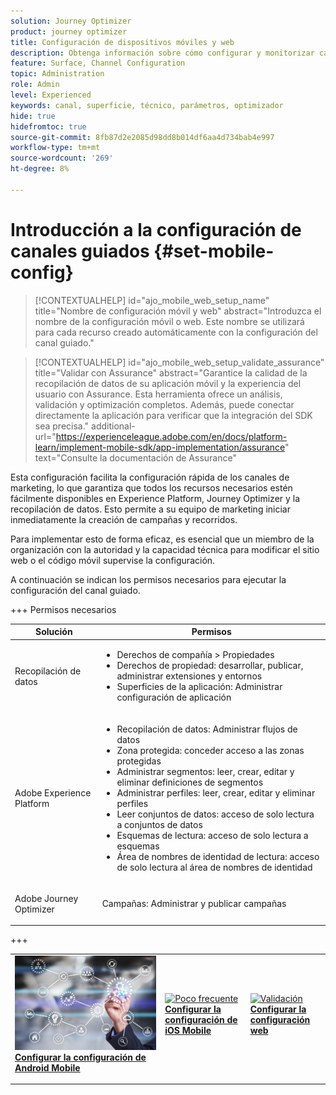 ```yaml
---
solution: Journey Optimizer
product: journey optimizer
title: Configuración de dispositivos móviles y web
description: Obtenga información sobre cómo configurar y monitorizar canales móviles y web
feature: Surface, Channel Configuration
topic: Administration
role: Admin
level: Experienced
keywords: canal, superficie, técnico, parámetros, optimizador
hide: true
hidefromtoc: true
source-git-commit: 8fb87d2e2085d98dd8b014df6aa4d734bab4e997
workflow-type: tm+mt
source-wordcount: '269'
ht-degree: 8%

---
```


# Introducción a la configuración de canales guiados {#set-mobile-config}

>[!CONTEXTUALHELP]
>id="ajo_mobile_web_setup_name"
>title="Nombre de configuración móvil y web"
>abstract="Introduzca el nombre de la configuración móvil o web. Este nombre se utilizará para cada recurso creado automáticamente con la configuración del canal guiado."

>[!CONTEXTUALHELP]
>id="ajo_mobile_web_setup_validate_assurance"
>title="Validar con Assurance"
>abstract="Garantice la calidad de la recopilación de datos de su aplicación móvil y la experiencia del usuario con Assurance. Esta herramienta ofrece un análisis, validación y optimización completos. Además, puede conectar directamente la aplicación para verificar que la integración del SDK sea precisa."
>additional-url="https://experienceleague.adobe.com/en/docs/platform-learn/implement-mobile-sdk/app-implementation/assurance" text="Consulte la documentación de Assurance"


Esta configuración facilita la configuración rápida de los canales de marketing, lo que garantiza que todos los recursos necesarios estén fácilmente disponibles en Experience Platform, Journey Optimizer y la recopilación de datos. Esto permite a su equipo de marketing iniciar inmediatamente la creación de campañas y recorridos.

Para implementar esto de forma eficaz, es esencial que un miembro de la organización con la autoridad y la capacidad técnica para modificar el sitio web o el código móvil supervise la configuración.

A continuación se indican los permisos necesarios para ejecutar la configuración del canal guiado.

+++ Permisos necesarios

<table>
  <thead>
    <tr>
      <th><strong>Solución</strong></th>
      <th><strong>Permisos</strong></th>
    </tr>
  </thead>
  <tbody>
    <tr>
      <td>
        <p>Recopilación de datos</p>
      </td>
      <td>
        <ul>
          <li>Derechos de compañía &gt; Propiedades</li>
          <li>Derechos de propiedad: desarrollar, publicar, administrar extensiones y entornos</li>
          <li>Superficies de la aplicación: Administrar configuración de aplicación</li>
        </ul>
      </td>
    </tr>
    <tr>
      <td>
        <p>Adobe Experience Platform</p>
      </td>
      <td>
        <ul>
          <li>Recopilación de datos: Administrar flujos de datos</li>
          <li>Zona protegida: conceder acceso a las zonas protegidas</li>
          <li>Administrar segmentos: leer, crear, editar y eliminar definiciones de segmentos</li>
          <li>Administrar perfiles: leer, crear, editar y eliminar perfiles</li>
          <li>Leer conjuntos de datos: acceso de solo lectura a conjuntos de datos</li>
          <li>Esquemas de lectura: acceso de solo lectura a esquemas</li>
          <li>Área de nombres de identidad de lectura: acceso de solo lectura al área de nombres de identidad</li>
        </ul>
      </td>
    </tr>
    <tr>
      <td>
        <p>Adobe Journey Optimizer</p>
      </td>
      <td>
        <p>Campañas: Administrar y publicar campañas</p>
      </td>
    </tr>
  </tbody>
</table>
+++

<table style="table-layout:fixed"><tr style="border: 0;">
<td>
<a href="set-mobile-android.md">
<img alt="Posible cliente" src="assets/do-not-localize/config-android.jpeg">
</a>
<div><a href="set-mobile-android.md"><strong>Configurar la configuración de Android Mobile</strong>
</div>
<p>
</td>
<td>
<a href="set-mobile-ios.md">
<img alt="Poco frecuente" src="assets/do-not-localize/config-ios.jpeg">
</a>
<div>
<a href="set-mobile-ios.md"><strong>Configurar la configuración de iOS Mobile</strong></a>
</div>
<p></td>
<td>
<a href="set-mobile-web.md">
<img alt="Validación" src="assets/do-not-localize/config-web.jpeg">
</a>
<div>
<a href="set-mobile-web.md"><strong>Configurar la configuración web</strong></a>
</div>
<p>
</td>
</tr></table>
